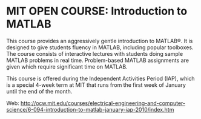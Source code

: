 # MIT OPEN COURSE: Introduction to MATLAB


This course provides an aggressively gentle introduction to MATLAB®. It is designed to give students fluency in MATLAB, including popular toolboxes. The course consists of interactive lectures with students doing sample MATLAB problems in real time. Problem-based MATLAB assignments are given which require significant time on MATLAB.

This course is offered during the Independent Activities Period (IAP), which is a special 4-week term at MIT that runs from the first week of January until the end of the month.

Web: http://ocw.mit.edu/courses/electrical-engineering-and-computer-science/6-094-introduction-to-matlab-january-iap-2010/index.htm
